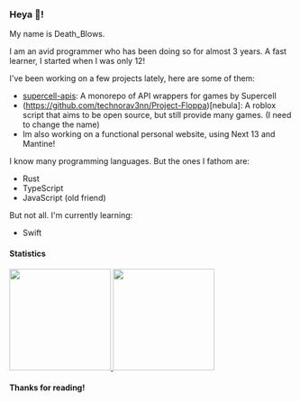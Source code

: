 ### Heya 👋!

My name is Death_Blows.

I am an avid programmer who has been doing so for almost 3 years. A fast learner, I started when I was only 12!

I've been working on a few projects lately, here are some of them: 

- [supercell-apis](https://github.com/technorav3nn/sc-api):  A monorepo of API wrappers for games by Supercell
- (https://github.com/technorav3nn/Project-Floppa)[nebula]: A roblox script that aims to be open source, but still provide many games. (I need to change the name)
- Im also working on a functional personal website, using Next 13 and Mantine!

I know many programming languages. But the ones I fathom are:

- Rust
- TypeScript
- JavaScript (old friend)

But not all. I'm currently learning:

- Swift

#### Statistics

<div>
  <a href="https://github.com/technorav3nn">
  <img height="180em" src="https://github-readme-stats.vercel.app/api?username=technorav3nn&layout=compact&title_color=4F8CC9&text_color=9f9f9f&bg_color=151515&hide_border=true&icon_color=4F8CC9&count_private=true&show_icons=true&include_all_commits=true&theme=dark"/>
  <img height="180em" src="https://github-readme-stats.vercel.app/api/top-langs/?username=technorav3nn&layout=compact&langs_count=7&title_color=4F8CC9&text_color=9f9f9f&bg_color=151515&hide_border=true&icon_color=4F8CC9&count_private=true&show_icons=true&theme=dark"/>
  </a>
</div>

#### Thanks for reading!
